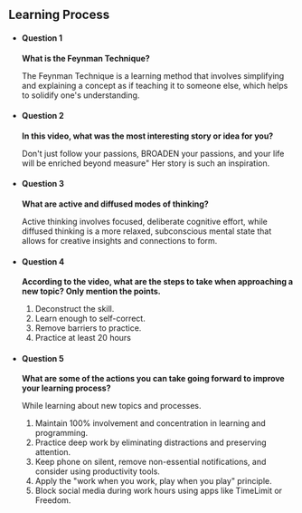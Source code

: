 ## Learning Process

- #### Question 1

  **What is the Feynman Technique?**

  The Feynman Technique is a learning method that involves simplifying and explaining a concept as 
  if teaching it to someone else, which helps to solidify one's understanding.

- #### Question 2

  **In this video, what was the most interesting story or idea for you?**

  Don't just follow your passions, BROADEN your passions, and your life will be enriched beyond measure"
  Her story is such an inspiration.

- #### Question 3

  **What are active and diffused modes of thinking?**

  Active thinking involves focused, deliberate cognitive effort, while diffused thinking is a more relaxed, subconscious mental state that allows for creative insights and connections to form.

- #### Question 4

  **According to the video, what are the steps to take when approaching a new topic? Only mention the points.**

  1. Deconstruct the skill.
  2. Learn enough to self-correct.
  3. Remove barriers to practice.
  4. Practice at least 20 hours

- #### Question 5

  **What are some of the actions you can take going forward to improve your learning process?**

  While learning about new topics and processes.

  1. Maintain 100% involvement and concentration in learning and programming.
  2. Practice deep work by eliminating distractions and preserving attention.
  3. Keep phone on silent, remove non-essential notifications, and consider using productivity tools.
  4. Apply the "work when you work, play when you play" principle.
  5. Block social media during work hours using apps like TimeLimit or Freedom.